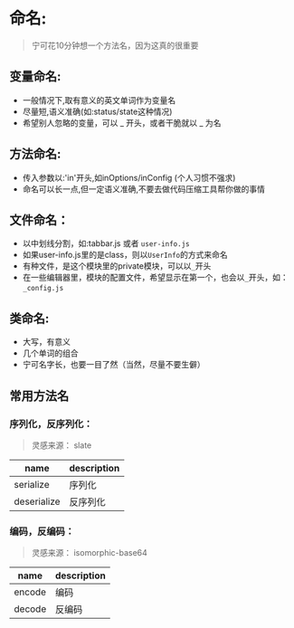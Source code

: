 # 命名:
> 宁可花10分钟想一个方法名，因为这真的很重要

## 变量命名:
+ 一般情况下,取有意义的英文单词作为变量名
+ 尽量短,语义准确(如:status/state这种情况)
+ 希望别人忽略的变量，可以 _ 开头，或者干脆就以 _ 为名

## 方法命名:
+ 传入参数以:'in'开头,如inOptions/inConfig (个人习惯不强求)
+ 命名可以长一点,但一定语义准确,不要去做代码压缩工具帮你做的事情

## 文件命名：
+ 以中划线分割，如:tabbar.js 或者 `user-info.js`
+ 如果user-info.js里的是class，则以`UserInfo`的方式来命名
+ 有种文件，是这个模块里的private模块，可以以`_`开头
+ 在一些编辑器里，模块的配置文件，希望显示在第一个，也会以`_`开头，如：`_config.js`

## 类命名:
+ 大写，有意义
+ 几个单词的组合
+ 宁可名字长，也要一目了然（当然，尽量不要生僻）

## 常用方法名

### 序列化，反序列化：
> 灵感来源： slate

| name        | description |
|-------------|-------------|
| serialize   | 序列化      |
| deserialize | 反序列化    |

### 编码，反编码：
> 灵感来源： isomorphic-base64

| name   | description |
|--------|-------------|
| encode | 编码        |
| decode | 反编码      |
